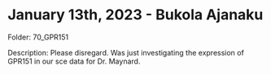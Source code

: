 # January 13th, 2023 - Bukola Ajanaku

Folder: 70_GPR151

Description:
Please disregard. Was just investigating the expression of GPR151 in our sce data for Dr. Maynard.
